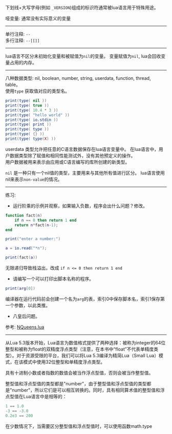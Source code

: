 

下划线+大写字母(例如 `_VERSION`)组成的标识符通常被lua语言用于特殊用途。

哑变量: 通常没有实际意义的变量

-----------------

单行注释: `--`   
多行注释: `--[[]]`

-------------------

lua语言不区分未初始化变量和被赋值为`nil`的变量。 变量赋值为`nil`, lua会回收变量占用的内存。

-------------------

八种数据类型: nil, boolean, number, string, userdata, function, thread, table。   
使用`type` 获取值对应的类型名。

```lua
print(type( nil ))
print(type( true ))
print(type( 10.4 * 3 ))
print(type( "hello world" ))
print(type( io.stdin ))
print(type( print ))
print(type( type ))
print(type( {} ))
print(type( type(X) ))
```

userdata 类型允许把任意的C语言数据保存在lua语言变量中。    在lua语言中，用户数据类型除了赋值和相同性能测试外，没有其他预定义的操作。    
用户数据被用来表示由应用或C语言编写的库所创建的新类型。

`nil` 是一种只有一个nil值的类型，主要用来与其他所有值进行区分。 lua语言使用nil来表示`non-value`的情况。

----------------------------


练习:

- 运行阶乘的示例并观察，如果输入负数，程序会出什么问题？修改。

```lua
function fact(n)
    if n == 0 then return 1 end
    return n*fact(n-1);
end

print("enter a number:")

a = io.read("*n");

print(fact(a))
```
无限递归导致栈溢出，改成 `if n <= 0 then return 1 end`

- 请编写一个可以打印出脚本名称的程序。

```lua
print(arg[0])
```

编译器在运行代码前会创建一个名为`arg`的表，索引0中保存脚本名，索引1保存第一个参数，以此类推。

- 八皇后问题。

参考: <a href="../NQueens.lua">NQueens.lua</a>


------------------------

从Lua 5.3版本开始，Lua语言为数值格式提供了两种选择：被称为integer的64位整型和被称为float的双精度浮点类型（注意，在本书中“float”不代表单精度类型）。对于资源受限的平台，我们可以将Lua 5.3编译为精简Lua（Small Lua）模式，在该模式中使用32位整型和单精度浮点类型。

具有十进制小数或者指数的数值会被当作浮点型值，否则会被当作整型值。

整型值和浮点型值的类型都是"number"，由于整型值和浮点型值的类型都是"number"，所以它们是可以相互转换的。同时，具有相同算术值的整型值和浮点型值在Lua语言中是相等的：

```lua
1 == 1.0
-3 == -3.0
0.2e3 == 200
```

在少数情况下，当需要区分整型值和浮点型值时，可以使用函数math.type

